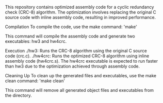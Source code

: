This repository contains optimized assembly code for a cyclic redundancy check (CRC-8) algorithm. The optimization involves replacing the original C source code with inline assembly code, resulting in improved performance.

Compilation
To compile the code, use the make command: 'make'

This command will compile the assembly code and generate two executables: hw3 and hw4crc.

Execution
./hw3: Runs the CRC-8 algorithm using the original C source code (crc.c).
./hw4crc: Runs the optimized CRC-8 algorithm using inline assembly code (hw4crc.s).
The hw4crc executable is expected to run faster than hw3 due to the optimization achieved through assembly code.

Cleaning Up
To clean up the generated files and executables, use the make clean command: 'make clean'

This command will remove all generated object files and executables from the directory.
